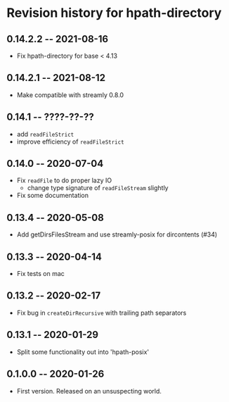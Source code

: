 # Revision history for hpath-directory

## 0.14.2.2 -- 2021-08-16

- Fix hpath-directory for base < 4.13

## 0.14.2.1 -- 2021-08-12

- Make compatible with streamly 0.8.0

## 0.14.1 -- ????-??-??

- add `readFileStrict`
- improve efficiency of `readFileStrict`

## 0.14.0 -- 2020-07-04

* Fix `readFile` to do proper lazy IO
  * change type signature of `readFileStream` slightly
* Fix some documentation

## 0.13.4 -- 2020-05-08

* Add getDirsFilesStream and use streamly-posix for dircontents (#34)

## 0.13.3 -- 2020-04-14

* Fix tests on mac

## 0.13.2 -- 2020-02-17

* Fix bug in `createDirRecursive` with trailing path separators

## 0.13.1 -- 2020-01-29

* Split some functionality out into 'hpath-posix'

## 0.1.0.0 -- 2020-01-26

* First version. Released on an unsuspecting world.
